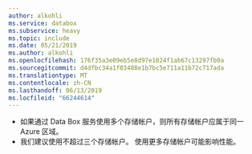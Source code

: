 ```yaml
---
author: alkohli
ms.service: databox
ms.subservice: heavy
ms.topic: include
ms.date: 05/21/2019
ms.author: alkohli
ms.openlocfilehash: 176f35a3e09eb5e8d97e1024f1ab67c13297fb0a
ms.sourcegitcommit: d4dfbc34a1f03488e1b7bc5e711a11b72c717ada
ms.translationtype: MT
ms.contentlocale: zh-CN
ms.lasthandoff: 06/13/2019
ms.locfileid: "66244614"
---
```

 - 如果通过 Data Box 服务使用多个存储帐户，则所有存储帐户应属于同一 Azure 区域。
 - 我们建议使用不超过三个存储帐户。 使用更多存储帐户可能影响性能。
